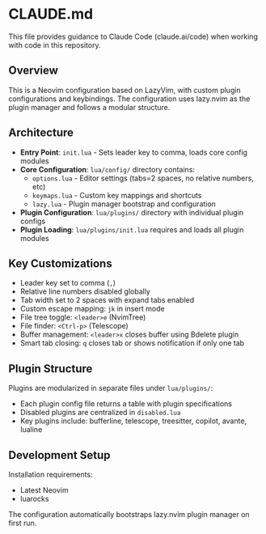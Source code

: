 # CLAUDE.md

This file provides guidance to Claude Code (claude.ai/code) when working with code in this repository.

## Overview

This is a Neovim configuration based on LazyVim, with custom plugin configurations and keybindings. The configuration uses lazy.nvim as the plugin manager and follows a modular structure.

## Architecture

- **Entry Point**: `init.lua` - Sets leader key to comma, loads core config modules
- **Core Configuration**: `lua/config/` directory contains:
  - `options.lua` - Editor settings (tabs=2 spaces, no relative numbers, etc)
  - `keymaps.lua` - Custom key mappings and shortcuts
  - `lazy.lua` - Plugin manager bootstrap and configuration
- **Plugin Configuration**: `lua/plugins/` directory with individual plugin configs
- **Plugin Loading**: `lua/plugins/init.lua` requires and loads all plugin modules

## Key Customizations

- Leader key set to comma (`,`)
- Relative line numbers disabled globally
- Tab width set to 2 spaces with expand tabs enabled
- Custom escape mapping: `jk` in insert mode
- File tree toggle: `<leader>e` (NvimTree)
- File finder: `<Ctrl-p>` (Telescope)
- Buffer management: `<leader>x` closes buffer using Bdelete plugin
- Smart tab closing: `q` closes tab or shows notification if only one tab

## Plugin Structure

Plugins are modularized in separate files under `lua/plugins/`:
- Each plugin config file returns a table with plugin specifications
- Disabled plugins are centralized in `disabled.lua`
- Key plugins include: bufferline, telescope, treesitter, copilot, avante, lualine

## Development Setup

Installation requirements:
- Latest Neovim
- luarocks

The configuration automatically bootstraps lazy.nvim plugin manager on first run.
